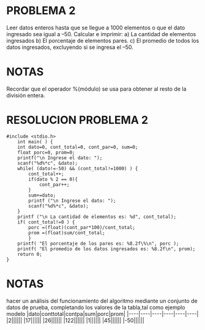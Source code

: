 # PROBLEMA 2

Leer datos enteros hasta que se llegue a 1000 elementos o que el dato ingresado sea igual a –50. 
Calcular e imprimir: 
a) La cantidad de elementos ingresados 
b) El porcentaje de elementos pares. 
c) El promedio de todos los datos ingresados, excluyendo si se ingresa el –50. 

# NOTAS
Recordar que el operador %(módulo) se usa para obtener al resto de la división entera.

# RESOLUCION PROBLEMA 2
    #include <stdio.h>
        int main( ) {
        int dato=0, cont_total=0, cont_par=0, sum=0;
        float porc=0, prom=0;
        printf("\n Ingrese el dato: ");
        scanf("%d%*c", &dato);
        while( (dato!=-50) && (cont_total!=1000) ) {
            cont_total++;
            if(dato % 2 == 0){
                cont_par++;
            }
            sum+=dato;
            printf ("\n Ingrese el dato: ");
            scanf("%d%*c", &dato);
        }
        printf ("\n La cantidad de elementos es: %d", cont_total);
        if( cont_total!=0 ) {
            porc =(float)(cont_par*100)/cont_total;
            prom =(float)sum/cont_total;
            }
        printf( "El porcentaje de los pares es: %8.2f\%\n", porc );
        printf( "El promedio de los datos ingresados es: %8.2f\n", prom);
        return 0;
    }
# NOTAS
hacer un análisis del funcionamiento del algoritmo mediante un conjunto de datos de prueba, completando los valores de la tabla,tal como ejemplo modelo
|dato|conttotal|contpa|sum|porc|prom|
|----|----|----|----|----|----|
|2||||||
|17||||||
|26||||||
|122||||||
|1||||||
|45||||||
|-50||||||

